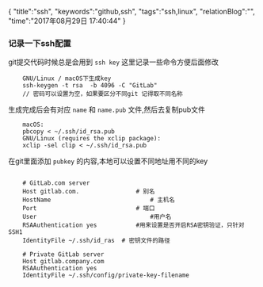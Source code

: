 {
"title":"ssh",
"keywords":"github,ssh",
"tags":"ssh,linux",
"relationBlog":"",
"time":"2017年08月29日 17:40:44"
}

### 记录一下ssh配置

git提交代码时候总是会用到 `ssh key` 这里记录一些命令方便后面修改

```linux
	GNU/Linux / macOS下生成key
	ssh-keygen -t rsa  -b 4096 -C "GitLab"
	// 密码可以设置为空，如果要区分不同git 记得取不同名称
``` 

生成完成后会有对应 `name` 和 `name.pub` 文件,然后去复制pub文件

```linux
	macOS:
	pbcopy < ~/.ssh/id_rsa.pub
	GNU/Linux (requires the xclip package):
	xclip -sel clip < ~/.ssh/id_rsa.pub
```

在git里面添加 `pubkey` 的内容,本地可以设置不同地址用不同的key

```linux

	# GitLab.com server
	Host gitlab.com. 				# 别名
	HostName        					# 主机名
	Port       						# 端口
	User								#用户名
	RSAAuthentication yes 			#用来设置是否开启RSA密钥验证，只针对SSH1
	IdentityFile ~/.ssh/id_ras 	# 密钥文件的路径 
	
	# Private GitLab server
	Host gitlab.company.com
	RSAAuthentication yes
	IdentityFile ~/.ssh/config/private-key-filename
	
```
